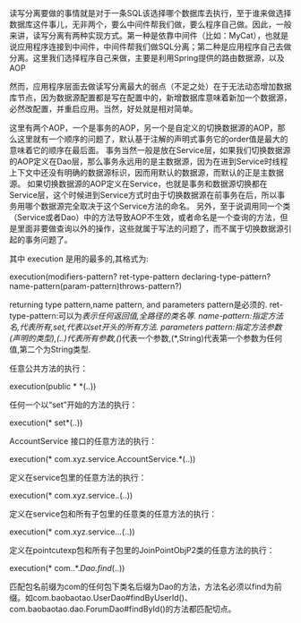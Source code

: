 读写分离要做的事情就是对于一条SQL该选择哪个数据库去执行，至于谁来做选择数据库这件事儿，无非两个，要么中间件帮我们做，要么程序自己做。因此，一般来讲，读写分离有两种实现方式。第一种是依靠中间件（比如：MyCat），也就是说应用程序连接到中间件，中间件帮我们做SQL分离；第二种是应用程序自己去做分离。这里我们选择程序自己来做，主要是利用Spring提供的路由数据源，以及AOP

然而，应用程序层面去做读写分离最大的弱点（不足之处）在于无法动态增加数据库节点，因为数据源配置都是写在配置中的，新增数据库意味着新加一个数据源，必然改配置，并重启应用。当然，好处就是相对简单。

这里有两个AOP，一个是事务的AOP，另一个是自定义的切换数据源的AOP，那么这里就有一个顺序的问题了，默认基于注解的声明式事务它的order值是最大的意味着它的顺序在最后面。
事务当然一般是放在Service层，如果我们切换数据源的AOP定义在Dao层，那么事务永远用的是主数据源，因为在进到Service时线程上下文中还没有明确的数据源标识，因而用默认的数据源，而默认的正是主数据源。
如果切换数据源的AOP定义在Service，也就是事务和数据源切换都在Service层，这个时候进到Service方式时由于切换数据源在前事务在后，所以事务用哪个数据源完全取决于这个Service方法的命名。
另外，至于说调用同一个类（Service或者Dao）中的方法导致AOP不生效，或者命名是一个查询的方法，但是里面非要做查询以外的操作，这些就属于写法的问题了，而不属于切换数据源引起的事务问题了。



其中 execution 是用的最多的,其格式为:

execution(modifiers-pattern? ret-type-pattern declaring-type-pattern? name-pattern(param-pattern)throws-pattern?)

returning type pattern,name pattern, and parameters pattern是必须的.
ret-type-pattern:可以为*表示任何返回值,全路径的类名等.
name-pattern:指定方法名,*代表所有,set*,代表以set开头的所有方法.
parameters pattern:指定方法参数(声明的类型),(..)代表所有参数,(*)代表一个参数,(*,String)代表第一个参数为任何值,第二个为String类型.

任意公共方法的执行：

execution(public * *(..))

任何一个以“set”开始的方法的执行：

execution(* set*(..))

AccountService 接口的任意方法的执行：

execution(* com.xyz.service.AccountService.*(..))

定义在service包里的任意方法的执行：

execution(* com.xyz.service.*.*(..))

定义在service包和所有子包里的任意类的任意方法的执行：

execution(* com.xyz.service..*.*(..))

定义在pointcutexp包和所有子包里的JoinPointObjP2类的任意方法的执行：

 execution(* com..*.*Dao.find*(..))

匹配包名前缀为com的任何包下类名后缀为Dao的方法，方法名必须以find为前缀。如com.baobaotao.UserDao#findByUserId()、com.baobaotao.dao.ForumDao#findById()的方法都匹配切点。